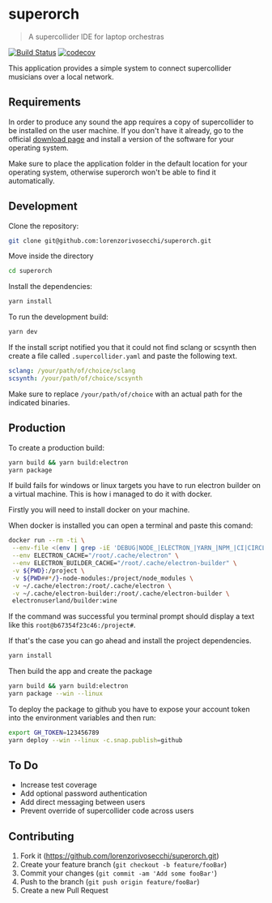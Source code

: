 # superorch

> A supercollider IDE for laptop orchestras

[![Build Status](https://travis-ci.org/lorenzorivosecchi/superorch.svg?branch=master)](https://travis-ci.org/lorenzorivosecchi/superorch)
[![codecov](https://codecov.io/gh/lorenzorivosecchi/superorch/branch/master/graph/badge.svg)](https://codecov.io/gh/lorenzorivosecchi/superorch)

This application provides a simple system to connect supercollider musicians over a local network.

## Requirements

In order to produce any sound the app requires a copy of supercollider to be installed on the user machine. If you don't have it already, go to the official [download page](https://supercollider.github.io/download) and install a version of the software for your operating system.

Make sure to place the application folder in the default location for your operating system, otherwise superorch won't be able to find it automatically.

## Development

Clone the repository:

```sh
git clone git@github.com:lorenzorivosecchi/superorch.git
```

Move inside the directory

```sh
cd superorch
```

Install the dependencies:

```sh
yarn install
```

To run the development build:

```sh
yarn dev
```

If the install script notified you that it could not find sclang or scsynth
then create a file called `.supercollider.yaml` and paste the following text.

```yaml
sclang: /your/path/of/choice/sclang
scsynth: /your/path/of/choice/scsynth
```

Make sure to replace `/your/path/of/choice` with an actual path for the indicated binaries.

## Production

To create a production build:

```sh
yarn build && yarn build:electron
yarn package
```

If build fails for windows or linux targets you have to run electron builder on a virtual machine. This is how i managed to do it with docker.

Firstly you will need to install docker on your machine.

When docker is installed you can open a terminal and paste this comand:

```sh
docker run --rm -ti \
 --env-file <(env | grep -iE 'DEBUG|NODE_|ELECTRON_|YARN_|NPM_|CI|CIRCLE|TRAVIS_TAG|TRAVIS|TRAVIS_REPO_|TRAVIS_BUILD_|TRAVIS_BRANCH|TRAVIS_PULL_REQUEST_|APPVEYOR_|CSC_|GH_|GITHUB_|BT_|AWS_|STRIP|BUILD_') \
 --env ELECTRON_CACHE="/root/.cache/electron" \
 --env ELECTRON_BUILDER_CACHE="/root/.cache/electron-builder" \
 -v ${PWD}:/project \
 -v ${PWD##*/}-node-modules:/project/node_modules \
 -v ~/.cache/electron:/root/.cache/electron \
 -v ~/.cache/electron-builder:/root/.cache/electron-builder \
 electronuserland/builder:wine
```

If the command was successful you terminal prompt should display a text like this `root@b67354f23c46:/project#`.

If that's the case you can go ahead and install the project dependencies.

```sh
yarn install
```

Then build the app and create the package

```sh
yarn build && yarn build:electron
yarn package --win --linux
```

To deploy the package to github you have to expose your account token into the environment variables and then run:

```sh
export GH_TOKEN=123456789
yarn deploy --win --linux -c.snap.publish=github
```

## To Do

- Increase test coverage
- Add optional password authentication
- Add direct messaging between users
- Prevent override of supercollider code across users

## Contributing

1. Fork it (<https://github.com/lorenzorivosecchi/superorch.git>)
2. Create your feature branch (`git checkout -b feature/fooBar`)
3. Commit your changes (`git commit -am 'Add some fooBar'`)
4. Push to the branch (`git push origin feature/fooBar`)
5. Create a new Pull Request
